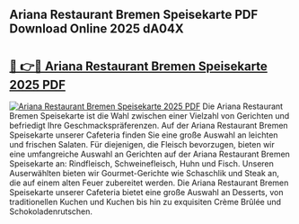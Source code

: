 ## Ariana Restaurant Bremen Speisekarte PDF Download Online 2025 dA04X

# <h2><a href="http://gccei3.nevu.top/?p=Ariana+Restaurant+Bremen+Speisekarte">🔗 👉🔴 Ariana Restaurant Bremen Speisekarte 2025 PDF</a></h2>

[![Ariana Restaurant Bremen Speisekarte 2025 PDF](https://i.imgur.com/dBaPXMq.png)](http://gccei3.nevu.top/?p=Ariana+Restaurant+Bremen+Speisekarte)
Die Ariana Restaurant Bremen Speisekarte ist die Wahl zwischen einer Vielzahl von Gerichten und befriedigt Ihre Geschmackspräferenzen. Auf der Ariana Restaurant Bremen Speisekarte unserer Cafeteria finden Sie eine große Auswahl an leichten und frischen Salaten. Für diejenigen, die Fleisch bevorzugen, bieten wir eine umfangreiche Auswahl an Gerichten auf der Ariana Restaurant Bremen Speisekarte an: Rindfleisch, Schweinefleisch, Huhn und Fisch. Unseren Auserwählten bieten wir Gourmet-Gerichte wie Schaschlik und Steak an, die auf einem alten Feuer zubereitet werden. Die Ariana Restaurant Bremen Speisekarte unserer Cafeteria bietet eine große Auswahl an Desserts, von traditionellen Kuchen und Kuchen bis hin zu exquisiten Crème Brûlée und Schokoladenrutschen.
